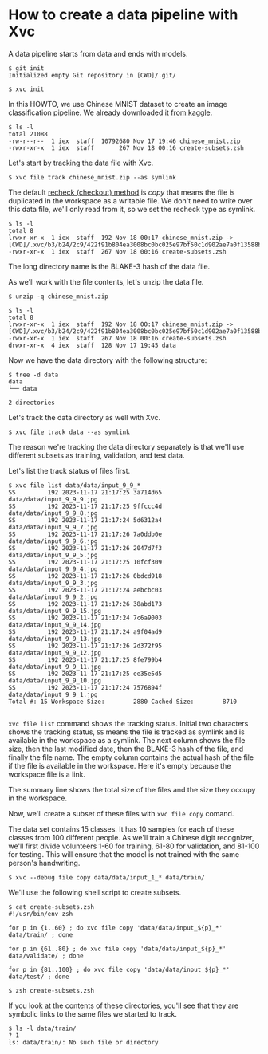 # How to create a data pipeline with Xvc

A data pipeline starts from data and ends with models. 

```console
$ git init
Initialized empty Git repository in [CWD]/.git/

$ xvc init
```

In this HOWTO, we use Chinese MNIST dataset to create an image classification pipeline. We already downloaded it [from kaggle](https://www.kaggle.com/datasets/gpreda/chinese-mnist/data). 

```console
$ ls -l
total 21088
-rw-r--r--  1 iex  staff  10792680 Nov 17 19:46 chinese_mnist.zip
-rwxr-xr-x  1 iex  staff       267 Nov 18 00:16 create-subsets.zsh

```
Let's start by tracking the data file with Xvc.

```console
$ xvc file track chinese_mnist.zip --as symlink

```

The default [recheck (checkout) method](/ref/xvc-file-recheck.md) is _copy_ that means the file is
duplicated in the workspace as a writable file. We don't need to write over this
data file, we'll only read from it, so we set the recheck type as symlink.

```console
$ ls -l
total 8
lrwxr-xr-x  1 iex  staff  192 Nov 18 00:17 chinese_mnist.zip -> [CWD]/.xvc/b3/b24/2c9/422f91b804ea3008bc0bc025e97bf50c1d902ae7a0f13588b84f59023d/0.zip
-rwxr-xr-x  1 iex  staff  267 Nov 18 00:16 create-subsets.zsh

```

The long directory name is the BLAKE-3 hash of the data file.

As we'll work with the file contents, let's unzip the data file.

```console
$ unzip -q chinese_mnist.zip

$ ls -l
total 8
lrwxr-xr-x  1 iex  staff  192 Nov 18 00:17 chinese_mnist.zip -> [CWD]/.xvc/b3/b24/2c9/422f91b804ea3008bc0bc025e97bf50c1d902ae7a0f13588b84f59023d/0.zip
-rwxr-xr-x  1 iex  staff  267 Nov 18 00:16 create-subsets.zsh
drwxr-xr-x  4 iex  staff  128 Nov 17 19:45 data

```

Now we have the data directory with the following structure:

```console
$ tree -d data
data
└── data

2 directories

```

Let's track the data directory as well with Xvc.

```console
$ xvc file track data --as symlink
```

The reason we're tracking the data directory separately is that we'll use different subsets as training, validation, and test data. 

Let's list the track status of files first. 

```console
$ xvc file list data/data/input_9_9_*
SS         192 2023-11-17 21:17:25 3a714d65          data/data/input_9_9_9.jpg
SS         192 2023-11-17 21:17:25 9ffccc4d          data/data/input_9_9_8.jpg
SS         192 2023-11-17 21:17:24 5d6312a4          data/data/input_9_9_7.jpg
SS         192 2023-11-17 21:17:26 7a0ddb0e          data/data/input_9_9_6.jpg
SS         192 2023-11-17 21:17:26 2047d7f3          data/data/input_9_9_5.jpg
SS         192 2023-11-17 21:17:25 10fcf309          data/data/input_9_9_4.jpg
SS         192 2023-11-17 21:17:26 0bdcd918          data/data/input_9_9_3.jpg
SS         192 2023-11-17 21:17:24 aebcbc03          data/data/input_9_9_2.jpg
SS         192 2023-11-17 21:17:26 38abd173          data/data/input_9_9_15.jpg
SS         192 2023-11-17 21:17:24 7c6a9003          data/data/input_9_9_14.jpg
SS         192 2023-11-17 21:17:24 a9f04ad9          data/data/input_9_9_13.jpg
SS         192 2023-11-17 21:17:26 2d372f95          data/data/input_9_9_12.jpg
SS         192 2023-11-17 21:17:25 8fe799b4          data/data/input_9_9_11.jpg
SS         192 2023-11-17 21:17:25 ee35e5d5          data/data/input_9_9_10.jpg
SS         192 2023-11-17 21:17:24 7576894f          data/data/input_9_9_1.jpg
Total #: 15 Workspace Size:        2880 Cached Size:        8710


```

`xvc file list` command shows the tracking status. Initial two characters shows
the tracking status, `SS` means the file is tracked as symlink and is available
in the workspace as a symlink. The next column shows the file size, then the
last modified date, then the BLAKE-3 hash of the file, and finally the file
name. The empty column contains the actual hash of the file if the file is
available in the workspace. Here it's empty because the workspace file is a
link. 

The summary line shows the total size of the files and the size they occupy in
the workspace.

Now, we'll create a subset of these files with `xvc file copy` comand. 

The data set contains 15 classes. It has 10 samples for each of these classes
from 100 different people. As we'll train a Chinese digit recognizer, we'll
first divide volunteers 1-60 for training, 61-80 for validation, and 81-100 for
testing. This will ensure that the model is not trained with the same person's
handwriting.

```console
$ xvc --debug file copy data/data/input_1_* data/train/ 

```

We'll use the following shell script to create subsets.

```console
$ cat create-subsets.zsh
#!/usr/bin/env zsh

for p in {1..60} ; do xvc file copy 'data/data/input_${p}_*' data/train/ ; done

for p in {61..80} ; do xvc file copy 'data/data/input_${p}_*' data/validate/ ; done

for p in {81..100} ; do xvc file copy 'data/data/input_${p}_*' data/test/ ; done

```

```console
$ zsh create-subsets.zsh

```

If you look at the contents of these directories, you'll see that they are
symbolic links to the same files we started to track. 

```console
$ ls -l data/train/
? 1
ls: data/train/: No such file or directory

```
